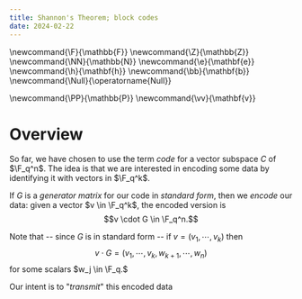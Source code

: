```yaml
---
title: Shannon's Theorem; block codes
date: 2024-02-22
---
```



\newcommand{\F}{\mathbb{F}}
\newcommand{\Z}{\mathbb{Z}}
\newcommand{\NN}{\mathbb{N}}
\newcommand{\e}{\mathbf{e}}
\newcommand{\h}{\mathbf{h}}
\newcommand{\bb}{\mathbf{b}}
\newcommand{\Null}{\operatorname{Null}}

\newcommand{\PP}{\mathbb{P}}
\newcommand{\vv}{\mathbf{v}}


# Overview

So far, we have chosen to use the term *code* for a vector subspace
$C$ of $\F_q^n$.  The idea is that we are interested in encoding some
data by identifying it with vectors in $\F_q^k$.

If $G$ is a *generator matrix* for our code in *standard form*, then we *encode*
our data: given a vector $v \in \F_q^k$, the encoded version is
$$v \cdot G \in \F_q^n.$$

Note that -- since $G$ is in standard form -- if $v = (v_1,\cdots,v_k)$ then
$$v\cdot G = (v_1,\cdots,v_k,w_{k+1},\cdots,w_n)$$
for some scalars $w_j \in \F_q.$

Our intent is to "*transmit*" this encoded data
